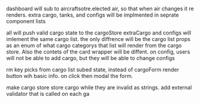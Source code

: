 dashboard will sub to aircraftsotre.elected air, so that when air changes it re renders.
extra cargo, tanks, and configs will be implmented in seprate component lists

all will push valid cargo state to the cargoStore
extraCargo and configs will imlement the same cargo list. the only diffrence will be the cargo list props as an enum of what cargo categorys that list will render from the cargo store. Also the contets of the card wrapper will be diffent. on config, users will not be able to add cargo, but they will be able to change configs

rm key picks from cargo list subed state, instead of cargoForm render button wih basic info. on click then modal the form.

make cargo store store cargo while they are invalid as strings.
add external validator that is called on each ga
